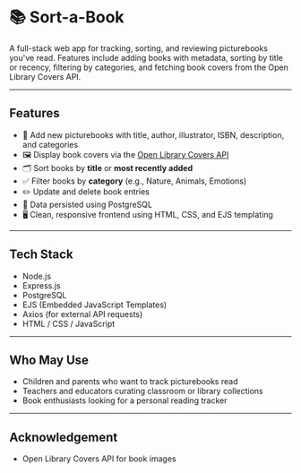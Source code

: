 # 📚 Sort-a-Book

A full-stack web app for tracking, sorting, and reviewing picturebooks you've read. Features include adding books with metadata, sorting by title or recency, filtering by categories, and fetching book covers from the Open Library Covers API.

---

## Features

- 📖 Add new picturebooks with title, author, illustrator, ISBN, description, and categories
- 🖼️ Display book covers via the [Open Library Covers API](https://openlibrary.org/dev/docs/api/covers)
- 🗂️ Sort books by **title** or **most recently added**
- ✅ Filter books by **category** (e.g., Nature, Animals, Emotions)
- ✏️ Update and delete book entries
- 💾 Data persisted using PostgreSQL
- 🖥️ Clean, responsive frontend using HTML, CSS, and EJS templating

---

## Tech Stack

- Node.js
- Express.js
- PostgreSQL
- EJS (Embedded JavaScript Templates)
- Axios (for external API requests)
- HTML / CSS / JavaScript

---

## Who May Use

- Children and parents who want to track picturebooks read  
- Teachers and educators curating classroom or library collections  
- Book enthusiasts looking for a personal reading tracker

---
 
## Acknowledgement
- Open Library Covers API for book images

